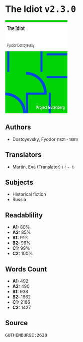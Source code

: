 # The Idiot <kbd>v2.3.0</kbd>

![](./cover.medium.jpg "")

## Authors


 - Dostoyevsky, Fyodor <small>(1821 - 1881)</small>

## Translators


 - Martin, Eva (Translator) <small>(-1 - -1)</small>

## Subjects


 - Historical fiction
 - Russia

## Readablility


 - **A1:** 80%
 - **A2:** 85%
 - **B1:** 91%
 - **B2:** 96%
 - **C1:** 99%
 - **C2:** 100%

## Words Count


 - **A1:** 492
 - **A2:** 490
 - **B1:** 938
 - **B2:** 1662
 - **C1:** 2186
 - **C2:** 1427

## Source


<kbd>GUTHENBURGE:2638</kbd>

